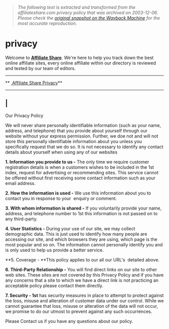 > *The following text is extracted and transformed from the affiliateshare.com privacy policy that was archived on 2003-12-06. Please check the [original snapshot on the Wayback Machine](https://web.archive.org/web/20031206085557id_/http%3A//www.affiliateshare.com/privacy.htm) for the most accurate reproduction.*

# privacy

Welcome to **[Affiliate Share](http://www.affiliateshare.co.uk/)**. We're here to help you track down the best online affiliate sites, every online affiliate within our directory is reviewed and tested by our team of editors.

* * *

** [ Affiliate Share Privacy](http://www.affiliateshare.co.uk/)**

* * *

|    
---  
[ ](http://www.affiliateshare.com/)  
  
Our Privacy Policy

We will never share personally identifiable information (such as your name, address, and telephone) that you provide about yourself through our website without your express permission. Further, we doe not and will not store this personally identifiable information about you unless you specifically request that we do so. It is not necessary to identify any contact details about yourself when using any of our websites

**1\. Information you provide to us -** The only time we require customer registration details is when a customers wishes to be included in the 1st index, request for advertising or recommending sites. This service cannot be offered without first receiving some contact information such as your email address. 

**2\. How the information is used -** We use this information about you to contact you in response to your  enquiry or comment. 

**3\. With whom information is shared -** If you voluntarily provide your name, address, and telephone number to 1st this information is not passed on to any third-party.

**4\. User Statistics -** During your use of our site, we may collect demographic data. This is just used to identify how many people are accessing our site, and which browsers they are using, which page is the most popular and so on. The information cannot personally identify you and is only used to help us provide a better service.

**5\. Coverage - **This policy applies to our all our URL's  detailed above.

**6\. Third-Party Relationship -** You will find direct links on our site to other web sites. These sites are not covered by this Privacy Policy and if you have any concerns that a site to which we have a direct link is not practicing an acceptable policy please contact them directly.

**7\. Security - 1st** has security measures in place to attempt to protect against the loss, misuse and alteration of customer data under our control. While we cannot guarantee that loss, misuse or alteration of the data will not occur, we promise to do our utmost to prevent against any such occurrences.

Please Contact us if you have any questions about our policy.
